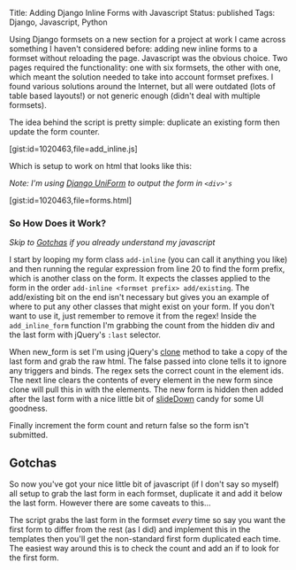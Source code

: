 Title: Adding Django Inline Forms with Javascript
Status: published
Tags: Django, Javascript, Python

Using Django formsets on a new section for a project at work I came across something I haven't considered before: adding new inline forms to a formset without reloading the page. Javascript was the obvious choice. Two pages required the functionality: one with six formsets, the other with one, which meant the solution needed to take into account formset prefixes. I found various solutions around the Internet, but all were outdated (lots of table based layouts!) or not generic enough (didn't deal with multiple formsets).

The idea behind the script is pretty simple: duplicate an existing form then update the form counter.

[gist:id=1020463,file=add_inline.js]

Which is setup to work on html that looks like this:

_Note: I'm using [Django UniForm][1] to output the form in `<div>'s`_

[gist:id=1020463,file=forms.html]

### So How Does it Work?
_Skip to [Gotchas][2] if you already understand my javascript_

I start by looping my form class `add-inline` (you can call it anything you like) and then running the regular expression from line 20 to find the form prefix, which is another class on the form. It expects the classes applied to the form in the order `add-inline <formset prefix> add/existing`. The add/existing bit on the end isn't necessary but gives you an example of where to put any other classes that might exist on your form. If you don't want to use it, just remember to remove it from the regex! Inside the `add_inline_form` function I'm grabbing the count from the hidden div and the last form with jQuery's `:last` selector.

When new_form is set I'm using jQuery's [clone][3] method to take a copy of the last form and grab the raw html. The false passed into clone tells it to ignore any triggers and binds. The regex sets the correct count in the element ids. The next line clears the contents of every element in the new form since clone will pull this in with the elements. The new form is hidden then added after the last form with a nice little bit of [slideDown][4] candy for some UI goodness.

Finally increment the form count and return false so the form isn't submitted.

<h2 id="gotchas">Gotchas</h2>
So now you've got your nice little bit of javascript (if I don't say so myself) all setup to grab the last form in each formset, duplicate it and add it below the last form. However there are some caveats to this...

The script grabs the last form in the formset _every_ time so say you want the first form to differ from the rest (as I did) and implement this in the templates then you'll get the non-standard first form duplicated each time. The easiest way around this is to check the count and add an if to look for the first form.

[1]: https://github.com/pydanny/django-uni-form
[2]: #gotchas
[3]: https://api.jquery.com/clone/
[4]: https://api.jquery.com/slideDown/

